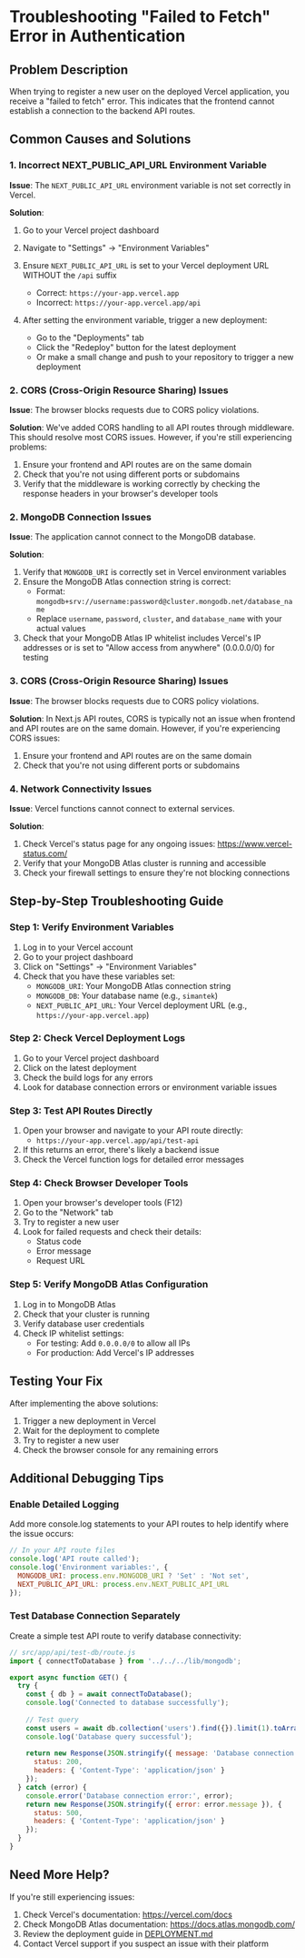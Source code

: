 # Troubleshooting "Failed to Fetch" Error in Authentication

## Problem Description

When trying to register a new user on the deployed Vercel application, you receive a "failed to fetch" error. This indicates that the frontend cannot establish a connection to the backend API routes.

## Common Causes and Solutions

### 1. Incorrect NEXT_PUBLIC_API_URL Environment Variable

**Issue**: The `NEXT_PUBLIC_API_URL` environment variable is not set correctly in Vercel.

**Solution**:
1. Go to your Vercel project dashboard
2. Navigate to "Settings" → "Environment Variables"
3. Ensure `NEXT_PUBLIC_API_URL` is set to your Vercel deployment URL WITHOUT the `/api` suffix
   - Correct: `https://your-app.vercel.app`
   - Incorrect: `https://your-app.vercel.app/api`

4. After setting the environment variable, trigger a new deployment:
   - Go to the "Deployments" tab
   - Click the "Redeploy" button for the latest deployment
   - Or make a small change and push to your repository to trigger a new deployment

### 2. CORS (Cross-Origin Resource Sharing) Issues

**Issue**: The browser blocks requests due to CORS policy violations.

**Solution**:
We've added CORS handling to all API routes through middleware. This should resolve most CORS issues. However, if you're still experiencing problems:

1. Ensure your frontend and API routes are on the same domain
2. Check that you're not using different ports or subdomains
3. Verify that the middleware is working correctly by checking the response headers in your browser's developer tools

### 2. MongoDB Connection Issues

**Issue**: The application cannot connect to the MongoDB database.

**Solution**:
1. Verify that `MONGODB_URI` is correctly set in Vercel environment variables
2. Ensure the MongoDB Atlas connection string is correct:
   - Format: `mongodb+srv://username:password@cluster.mongodb.net/database_name`
   - Replace `username`, `password`, `cluster`, and `database_name` with your actual values
3. Check that your MongoDB Atlas IP whitelist includes Vercel's IP addresses or is set to "Allow access from anywhere" (0.0.0.0/0) for testing

### 3. CORS (Cross-Origin Resource Sharing) Issues

**Issue**: The browser blocks requests due to CORS policy violations.

**Solution**:
In Next.js API routes, CORS is typically not an issue when frontend and API routes are on the same domain. However, if you're experiencing CORS issues:

1. Ensure your frontend and API routes are on the same domain
2. Check that you're not using different ports or subdomains

### 4. Network Connectivity Issues

**Issue**: Vercel functions cannot connect to external services.

**Solution**:
1. Check Vercel's status page for any ongoing issues: https://www.vercel-status.com/
2. Verify that your MongoDB Atlas cluster is running and accessible
3. Check your firewall settings to ensure they're not blocking connections

## Step-by-Step Troubleshooting Guide

### Step 1: Verify Environment Variables

1. Log in to your Vercel account
2. Go to your project dashboard
3. Click on "Settings" → "Environment Variables"
4. Check that you have these variables set:
   - `MONGODB_URI`: Your MongoDB Atlas connection string
   - `MONGODB_DB`: Your database name (e.g., `simantek`)
   - `NEXT_PUBLIC_API_URL`: Your Vercel deployment URL (e.g., `https://your-app.vercel.app`)

### Step 2: Check Vercel Deployment Logs

1. Go to your Vercel project dashboard
2. Click on the latest deployment
3. Check the build logs for any errors
4. Look for database connection errors or environment variable issues

### Step 3: Test API Routes Directly

1. Open your browser and navigate to your API route directly:
   - `https://your-app.vercel.app/api/test-api`
2. If this returns an error, there's likely a backend issue
3. Check the Vercel function logs for detailed error messages

### Step 4: Check Browser Developer Tools

1. Open your browser's developer tools (F12)
2. Go to the "Network" tab
3. Try to register a new user
4. Look for failed requests and check their details:
   - Status code
   - Error message
   - Request URL

### Step 5: Verify MongoDB Atlas Configuration

1. Log in to MongoDB Atlas
2. Check that your cluster is running
3. Verify database user credentials
4. Check IP whitelist settings:
   - For testing: Add `0.0.0.0/0` to allow all IPs
   - For production: Add Vercel's IP addresses

## Testing Your Fix

After implementing the above solutions:

1. Trigger a new deployment in Vercel
2. Wait for the deployment to complete
3. Try to register a new user
4. Check the browser console for any remaining errors

## Additional Debugging Tips

### Enable Detailed Logging

Add more console.log statements to your API routes to help identify where the issue occurs:

```javascript
// In your API route files
console.log('API route called');
console.log('Environment variables:', {
  MONGODB_URI: process.env.MONGODB_URI ? 'Set' : 'Not set',
  NEXT_PUBLIC_API_URL: process.env.NEXT_PUBLIC_API_URL
});
```

### Test Database Connection Separately

Create a simple test API route to verify database connectivity:

```javascript
// src/app/api/test-db/route.js
import { connectToDatabase } from '../../../lib/mongodb';

export async function GET() {
  try {
    const { db } = await connectToDatabase();
    console.log('Connected to database successfully');
    
    // Test query
    const users = await db.collection('users').find({}).limit(1).toArray();
    console.log('Database query successful');
    
    return new Response(JSON.stringify({ message: 'Database connection successful' }), {
      status: 200,
      headers: { 'Content-Type': 'application/json' }
    });
  } catch (error) {
    console.error('Database connection error:', error);
    return new Response(JSON.stringify({ error: error.message }), {
      status: 500,
      headers: { 'Content-Type': 'application/json' }
    });
  }
}
```

## Need More Help?

If you're still experiencing issues:

1. Check Vercel's documentation: https://vercel.com/docs
2. Check MongoDB Atlas documentation: https://docs.atlas.mongodb.com/
3. Review the deployment guide in [DEPLOYMENT.md](DEPLOYMENT.md)
4. Contact Vercel support if you suspect an issue with their platform